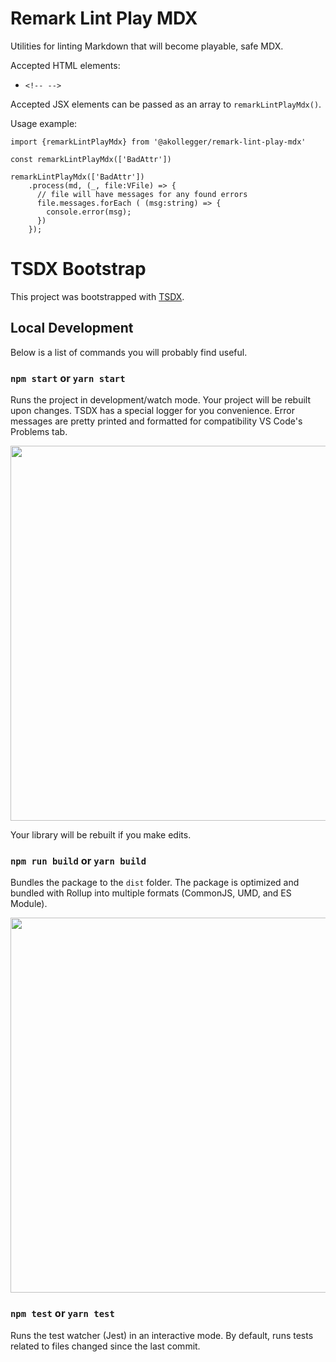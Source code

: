 # Remark Lint Play MDX

Utilities for linting Markdown that will become playable, safe MDX.

Accepted HTML elements:

- `<!-- -->`

Accepted JSX elements can be passed as an array to `remarkLintPlayMdx()`. 

Usage example:

```
import {remarkLintPlayMdx} from '@akollegger/remark-lint-play-mdx'

const remarkLintPlayMdx(['BadAttr'])

remarkLintPlayMdx(['BadAttr'])
    .process(md, (_, file:VFile) => {
      // file will have messages for any found errors
      file.messages.forEach ( (msg:string) => {
        console.error(msg);
      })
    });
```


# TSDX Bootstrap

This project was bootstrapped with [TSDX](https://github.com/jaredpalmer/tsdx).

## Local Development

Below is a list of commands you will probably find useful.

### `npm start` or `yarn start`

Runs the project in development/watch mode. Your project will be rebuilt upon changes. TSDX has a special logger for you convenience. Error messages are pretty printed and formatted for compatibility VS Code's Problems tab.

<img src="https://user-images.githubusercontent.com/4060187/52168303-574d3a00-26f6-11e9-9f3b-71dbec9ebfcb.gif" width="600" />

Your library will be rebuilt if you make edits.

### `npm run build` or `yarn build`

Bundles the package to the `dist` folder.
The package is optimized and bundled with Rollup into multiple formats (CommonJS, UMD, and ES Module).

<img src="https://user-images.githubusercontent.com/4060187/52168322-a98e5b00-26f6-11e9-8cf6-222d716b75ef.gif" width="600" />

### `npm test` or `yarn test`

Runs the test watcher (Jest) in an interactive mode.
By default, runs tests related to files changed since the last commit.
